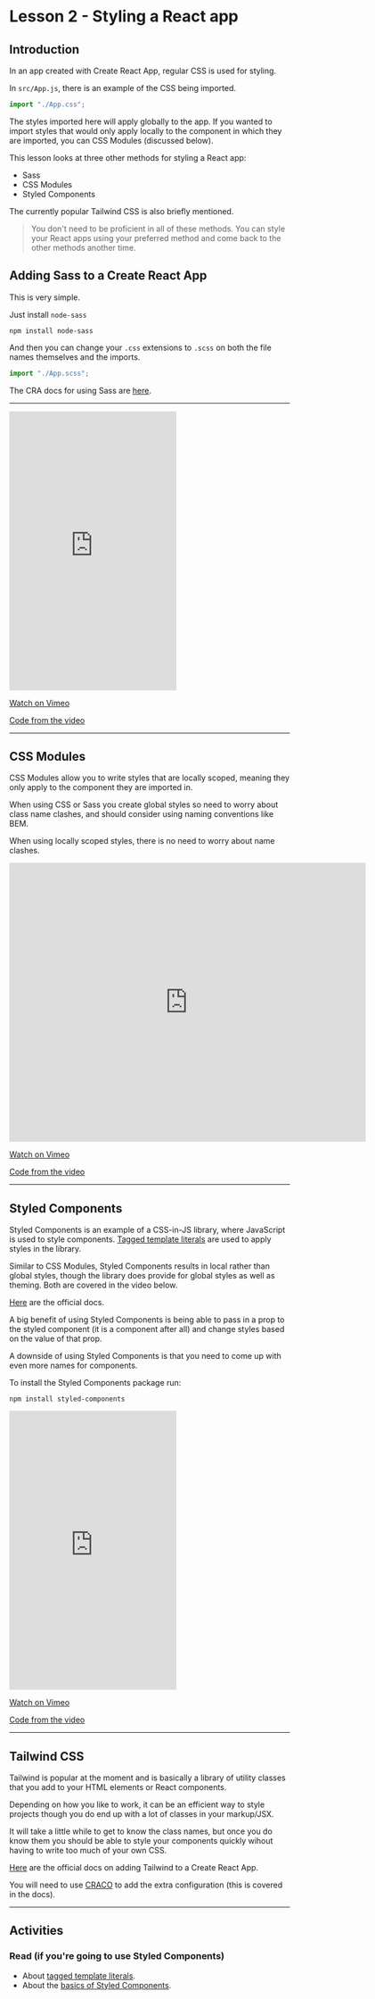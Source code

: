 # Lesson 2 - Styling a React app

## Introduction

In an app created with Create React App, regular CSS is used for styling.

In `src/App.js`, there is an example of the CSS being imported.

```js
import "./App.css";
```

The styles imported here will apply globally to the app. If you wanted to import styles that would only apply locally to the component in which they are imported, you can CSS Modules (discussed below).

This lesson looks at three other methods for styling a React app:

-   Sass
-   CSS Modules
-   Styled Components

The currently popular Tailwind CSS is also briefly mentioned.

> You don't need to be proficient in all of these methods. You can style your React apps using your preferred method and come back to the other methods another time.

## Adding Sass to a Create React App

This is very simple.

Just install `node-sass`

```
npm install node-sass
```

And then you can change your `.css` extensions to `.scss` on both the file names themselves and the imports.

```js
import "./App.scss";
```

The CRA docs for using Sass are <a href="https://create-react-app.dev/docs/adding-a-sass-stylesheet/" target="">here</a>.

---

<iframe src="https://player.vimeo.com/video/434108216" height="500" frameborder="0" allow="autoplay; fullscreen; picture-in-picture" allowfullscreen></iframe>

<a href="https://vimeo.com/434108216/b291429de4" target="_blank">Watch on Vimeo</a>

<a href="https://github.com/NoroffFEU/react-introduction/tree/add-sass" target="_blank">Code from the video</a>

---

## CSS Modules

CSS Modules allow you to write styles that are locally scoped, meaning they only apply to the component they are imported in.

When using CSS or Sass you create global styles so need to worry about class name clashes, and should consider using naming conventions like BEM.

When using locally scoped styles, there is no need to worry about name clashes.

<iframe src="https://player.vimeo.com/video/437826097" width="640" height="500" frameborder="0" allow="autoplay; fullscreen; picture-in-picture" allowfullscreen></iframe>

<a href="https://vimeo.com/437826097/e679370d87" target="_blank">Watch on Vimeo</a>

<a href="https://github.com/NoroffFEU/css-modules-introduction" target="_blank">Code from the video</a>

---

## Styled Components

Styled Components is an example of a CSS-in-JS library, where JavaScript is used to style components. <a href="https://medium.com/the-non-traditional-developer/beginners-guide-to-tagged-template-literals-in-javascript-202d1805e862" target="_blank">Tagged template literals</a> are used to apply styles in the library.

Similar to CSS Modules, Styled Components results in local rather than global styles, though the library does provide for global styles as well as theming. Both are covered in the video below.

<a href="https://styled-components.com/docs">Here</a> are the official docs.

A big benefit of using Styled Components is being able to pass in a prop to the styled component (it is a component after all) and change styles based on the value of that prop.

A downside of using Styled Components is that you need to come up with even more names for components.

To install the Styled Components package run:

```
npm install styled-components
```

<iframe src="https://player.vimeo.com/video/437837847" height="500" frameborder="0" allow="autoplay; fullscreen; picture-in-picture" allowfullscreen></iframe>

<a href="https://vimeo.com/437837847/46a27178c9" target="_blank">Watch on Vimeo</a>

<a href="https://github.com/NoroffFEU/styled-components-introduction" target="_blank">Code from the video</a>

---

## Tailwind CSS

Tailwind is popular at the moment and is basically a library of utility classes that you add to your HTML elements or React components.

Depending on how you like to work, it can be an efficient way to style projects though you do end up with a lot of classes in your markup/JSX.

It will take a little while to get to know the class names, but once you do know them you should be able to style your components quickly wihout having to write too much of your own CSS.

<a href="https://tailwindcss.com/docs/guides/create-react-app" target="_blank">Here</a> are the official docs on adding Tailwind to a Create React App.

You will need to use <a href="https://github.com/gsoft-inc/craco" target="_blank">CRACO</a> to add the extra configuration (this is covered in the docs).

---

## Activities

### Read (if you're going to use Styled Components)

-   About <a href="https://medium.com/the-non-traditional-developer/beginners-guide-to-tagged-template-literals-in-javascript-202d1805e862" target="_blank">tagged template literals</a>.
-   About the <a href="https://styled-components.com/docs/basics" target="_blank">basics of Styled Components</a>.

<!-- ---

[Go to lesson 3](3)

--- -->
